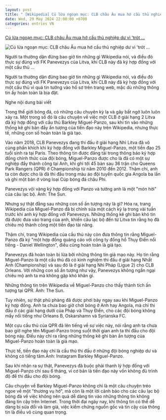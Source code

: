 ```yaml
---
layout: post
title: " [Wikipedia] Cú lừa ngoạn mục: CLB châu Âu mua hớ cầu thủ nghiệp dư vì 'trót ..."
date: Wed, 29 May 2024 22:00:00 +0700
categories: entries VN
---
```

[Cú lừa ngoạn mục: CLB châu Âu mua hớ cầu thủ nghiệp dư vì 'trót ...](https://thethao247.vn/461-cu-lua-ngoan-muc-clb-chau-au-mua-ho-cau-thu-nghiep-du-vi-trot-tin-wikipedia-d329716.html)

![Cú lừa ngoạn mục: CLB châu Âu mua hớ cầu thủ nghiệp dư vì 'trót ...](https://cdn-img.thethao247.vn/storage/files/btvttqt4/social-thumb/2024/05/30/1-1717052141jpg-142131avatar.jpg)

Người ta thường dặn đừng bao giờ tin những gì Wikipedia nói, và điều đó thực sự đúng với FK Panevezys của Litva, khi CLB này đã ký hợp đồng với một cầu thủ ...

Người ta thường dặn đừng bao giờ tin những gì Wikipedia nói, và điều đó thực sự đúng với FK Panevezys của Litva, khi CLB này đã ký hợp đồng với một cầu thủ vì quá tin tưởng vào hồ sơ trên trang web, mặc dù những thông tin ấy hoàn toàn là bịa đặt.

Nghe nội dung bài viết

Trong thế giới bóng đá, có những câu chuyện kỳ lạ và gây bất ngờ luôn luôn xảy ra. Một trong số đó là câu chuyện về việc một CLB ở giải hạng 2 Litva đã ký hợp đồng với cầu thủ Barkley Miguel-Panzo, sau khi tin vào những thống kê ghi bàn đầy ấn tượng của tiền đạo này trên Wikipedia, nhưng thực tế, những con số hoàn toàn là giả tạo.

Vào năm 2018, CLB Panevezys đang thi đấu ở giải hạng Nhì Litva đã vô cùng phấn khích khi ký hợp đồng với Barkley Miguel-Panzo, một tiền đạo 25 tuổi sinh ra tại Paris. Theo thông tin được đăng tải trong thông báo ký hợp đồng chính thức của đội bóng, Miguel-Panzo được cho là đã có một sự nghiệp đầy thành công tại Anh, khi ghi tới 45 bàn sau 36 trận cho Queens Park Rangers (QPR) ở Championship từ năm 2010 đến 2012. Thậm chí, anh ta còn được cho là đã thi đấu trong màu áo đội tuyển quốc gia Angola ba lần và ghi một bàn ở vòng loại Cúp bóng đá châu Phi.

Panevezys vội vàng ký hợp đồng với Panzo và tưởng anh là một "món hời" của câu lạc bộ. Ảnh: The Sun.

Nhưng sự thật đằng sau những con số ấn tượng này là gì? Hóa ra, trang Wikipedia của Miguel-Panzo đã bị chỉnh sửa một cách kỳ lạ trong vài tuần trước khi anh ký hợp đồng với Panevezys. Những thống kê ghi bàn khó tin đã được đưa vào trang của anh, khiến câu lạc bộ đến từ Litva tin rằng họ đã chiêu mộ thành công một tiền đạo tài năng.

Thậm chí, trang Wikipedia của cầu thủ này còn đưa thông tin rằng Miguel-Panzo đã ký "một hợp đồng quảng cáo với công ty đồng hồ Thụy Điển nổi tiếng - Daniel Wellington", điều cũng hoàn toàn là giả tạo.

Panevezys đã hoàn toàn bị lừa bởi những thông tin giả mạo này. Họ tin rằng Miguel-Panzo là một cầu thủ đã có kinh nghiệm thi đấu ở giải hạng Nhất Anh (Championship) và sau đó là ở giải hạng Nhì Pháp (Ligue 2) cho CLB Orleans. Với những con số ấn tượng như vậy, Panevezys không ngần ngại chiêu mộ anh ta mà không gặp khó khăn gì.

Những thông tin trên Wikipedia về Miguel-Panzo cho thấy thành tích ấn tượng tại QPR. Ảnh: The Sun.

Tuy nhiên, sự thật phũ phàng đã được phơi bày ngay sau khi Miguel-Panzo ký hợp đồng. Anh ta chưa bao giờ chơi bóng ở Anh hay Angola, mà chỉ thi đấu ở các giải hạng dưới của Pháp và Thụy Điển, cho các đội bóng không mấy nổi tiếng như Orleans B, Oskarshamn và Syrianska FC.

Một cựu cầu thủ của QPR đã lên tiếng về sự việc này, nói rằng anh ta chưa bao giờ nghe tên Miguel-Panzo trong suốt thời gian anh ta thi đấu cho đội bóng này. Điều này chỉ ra rằng những thống kê ghi bàn ấn tượng của Miguel-Panzo hoàn toàn là giả mạo.

Thực tế, tiền đạo này chỉ là cầu thủ thi đấu ở những đội bóng nghiệp dư và không có tiếng tăm.Ảnh: Instagram Barkley Miguel-Panzo.

Sau khi nhận ra sự thật, Panevezys đã buộc phải thanh lý hợp đồng với Miguel-Panzo chỉ sau 6 tháng, vì cơ bản là tiền đạo này vốn không đủ trình độ để thi đấu cho đội bóng.

Câu chuyện về Barkley Miguel-Panzo không chỉ là một câu chuyện tréo ngoe về một "thương vụ hớ", mà còn là một lời cảnh báo cho các câu lạc bộ bóng đá về việc không nên quá dễ dàng tin vào những thông tin không đáng tin cậy trên Internet. Trong thời đại ngày nay, khi thông tin có thể dễ dàng bị sửa đổi và làm giả, việc kiểm chứng nguồn gốc và tin cậy của thông tin là điều vô cùng quan trọng.

